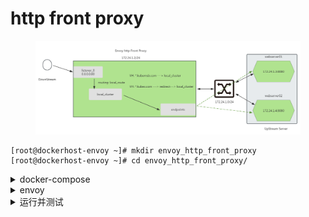 # http front proxy

<figure><img src="../../../.gitbook/assets/image (7) (1) (1) (1) (1).png" alt=""><figcaption></figcaption></figure>

```
[root@dockerhost-envoy ~]# mkdir envoy_http_front_proxy 
[root@dockerhost-envoy ~]# cd envoy_http_front_proxy/
```



<details>

<summary>docker-compose</summary>

<pre class="language-yaml"><code class="lang-yaml"><strong>version: '3.3'
</strong>services:
  envoy:
    image: envoyproxy/envoy:v1.30.1
    volumes:
    - ./envoy.yaml:/etc/envoy/envoy.yaml
    networks:
      envoymesh:
        ipv4_address: 172.24.1.2
        aliases:
        - front-proxy
    depends_on:
    - webserver01
    - webserver02
  webserver01:
    image: www.kubemsb.com/envoy/demoapp:v1.0
    environment:
      - PORT=8080
    hostname: webserver01
    networks:
      envoymesh:
        ipv4_address: 172.24.1.3
        aliases:
        - webserver01
  webserver02:
    image: www.kubemsb.com/envoy/demoapp:v1.0
    environment:
      - PORT=8080
    hostname: webserver02
    networks:
      envoymesh:
        ipv4_address: 172.24.1.4
        aliases:
        - webserver02
networks:
  envoymesh:
    driver: bridge
    ipam:
      config:
        - subnet: 172.24.1.0/24
</code></pre>



</details>

<details>

<summary>envoy</summary>

```
# vim envoy.yaml

# cat envoy.yaml
static_resources:
  listeners:
  - name: listener_0
    address:
      socket_address: { address: 0.0.0.0, port_value: 80 }
    filter_chains:
    - filters:
      - name: envoy.filters.network.http_connection_manager
        typed_config:
          "@type": type.googleapis.com/envoy.extensions.filters.network.http_connection_manager.v3.HttpConnectionManager
          stat_prefix: ingress_http
          codec_type: AUTO
          route_config:
            name: local_route
            virtual_hosts:
            - name: web_service_1
              domains: ["*.kubemsb.com", "kubemsb.com"]
              routes:
              - match: { prefix: "/" }
                route: { cluster: local_cluster }
            - name: web_service_2
              domains: ["*.kubex.com","kubex.com"]
              routes:
              - match: { prefix: "/" }
                redirect:
                  host_redirect: "www.kubemsb.com"
          http_filters:
          - name: envoy.filters.http.router
            typed_config:
              "@type": type.googleapis.com/envoy.extensions.filters.http.router.v3.Router
  clusters:
  - name: local_cluster
    connect_timeout: 0.25s
    type: STATIC
    lb_policy: ROUND_ROBIN
    load_assignment:
      cluster_name: local_cluster
      endpoints:
      - lb_endpoints:
        - endpoint:
            address:
              socket_address: { address: 172.24.1.3, port_value: 8080 }
        - endpoint:
            address:
              socket_address: { address: 172.24.1.4, port_value: 8080 }

```



</details>



<details>

<summary>运行并测试</summary>



docker-compose up

curl -H "host: www.kubemsb.com" 172.24.1.2\
curl -I -H "host: www.kubex.com" 172.24.1.2

```powershell
# docker-compose up
[+] Running 4/0
 ✔ Network envoy_http_front_proxy_envoymesh        Created                                 0.0s
 ✔ Container envoy_http_front_proxy-webserver02-1  Created                                 0.0s
 ✔ Container envoy_http_front_proxy-webserver01-1  Created                                 0.0s
 ✔ Container envoy_http_front_proxy-envoy-1        Created                                 0.0s
Attaching to envoy-1, webserver01-1, webserver02-1
webserver01-1  |  * Running on http://0.0.0.0:8080/ (Press CTRL+C to quit)
webserver02-1  |  * Running on http://0.0.0.0:8080/ (Press CTRL+C to quit)
envoy-1        | [2024-05-23 14:07:55.523][1][info][main] [source/server/server.cc:428] initializing epoch 0 (base id=0, hot restart version=11.104)
```

```powershell
# docker ps
CONTAINER ID   IMAGE                                COMMAND                   CREATED          STATUS          PORTS       NAMES
8490437ed506   envoyproxy/envoy:v1.30.1             "/docker-entrypoint.…"   38 seconds ago   Up 38 seconds   10000/tcp   envoy_http_front_proxy-envoy-1
154519832fc0   www.kubemsb.com/envoy/demoapp:v1.0   "/bin/sh -c 'python3…"   38 seconds ago   Up 38 seconds               envoy_http_front_proxy-webserver01-1
1dd6efae4f46   www.kubemsb.com/envoy/demoapp:v1.0   "/bin/sh -c 'python3…"   38 seconds ago   Up 38 seconds               envoy_http_front_proxy-webserver02-1
```

```powershell
# docker inspect 849043
.......
   "Networks": {
                "envoy_http_front_proxy_envoymesh": {
                    "IPAMConfig": {
                        "IPv4Address": "172.24.1.2"
                    },
                    "Links": null,
                    "Aliases": [
                        "envoy_http_front_proxy-envoy-1",
                        "envoy",
                        "front-proxy"
                    ],
                    "MacAddress": "02:42:ac:18:01:02",
                    "NetworkID": "a80ac1008ee8acafecfbe1d3d9e6e9253e2692634927724c49badb2c3b2f9776",
                    "EndpointID": "3d09e8482b51556bcd0c2617329164e09fe7829d7cf958928e309e168ab88337",
                    "Gateway": "172.24.1.1",
                    "IPAddress": "172.24.1.2",
                    "IPPrefixLen": 24,
                    "IPv6Gateway": "",
                    "GlobalIPv6Address": "",
                    "GlobalIPv6PrefixLen": 0,
                    "DriverOpts": null,
                    "DNSNames": [
                        "envoy_http_front_proxy-envoy-1",
                        "envoy",
                        "front-proxy",
                        "8490437ed506"
                    ]
                }
            }
        }
    }
]
```

```powershell
[root@dockerhost-envoy ~]# curl -H "Host: www.kubemsb.com" http://172.24.1.2
demoapp v1.0 !! ClientIP: 172.24.1.2, ServerName: webserver02, ServerIP: 172.24.1.4!

[root@dockerhost-envoy ~]# curl -H "Host: www.kubemsb.com" http://172.24.1.2
demoapp v1.0 !! ClientIP: 172.24.1.2, ServerName: webserver01, ServerIP: 172.24.1.3!
```

```powershell
# curl -H "Host: www.kubex.com" http://172.24.1.2
看不到任何响应数据

# curl -I -H "Host: www.kubex.com" http://172.24.1.2
HTTP/1.1 301 Moved Permanently
location: http://www.kubemsb.com/
date: Thu, 23 May 2024 14:13:03 GMT
server: envoy
transfer-encoding: chunked
```

```powershell
# curl -vL -H "Host: www.kubex.com" http://172.24.1.2
* About to connect() to 172.24.1.2 port 80 (#0)
*   Trying 172.24.1.2...
* Connected to 172.24.1.2 (172.24.1.2) port 80 (#0)
> GET / HTTP/1.1
> User-Agent: curl/7.29.0
> Accept: */*
> Host: www.kubex.com
>
< HTTP/1.1 301 Moved Permanently
< location: http://www.kubemsb.com/
< date: Thu, 23 May 2024 14:14:11 GMT
< server: envoy
< content-length: 0
<
* Connection #0 to host 172.24.1.2 left intact
* Issue another request to this URL: 'http://www.kubemsb.com/'
* About to connect() to www.kubemsb.com port 80 (#1)
*   Trying 192.168.10.191...
* Connected to www.kubemsb.com (192.168.10.191) port 80 (#1)
> GET / HTTP/1.1
> User-Agent: curl/7.29.0
> Host: www.kubemsb.com
> Accept: */*
>
< HTTP/1.1 308 Permanent Redirect
< Server: nginx/1.25.2
< Date: Thu, 23 May 2024 14:14:11 GMT
< Content-Type: text/html
< Content-Length: 171
< Connection: keep-alive
< Location: https://www.kubemsb.com:443/
<

如果www.kubemsb.com对应一个web站点，则可以进行访问。
```

</details>
